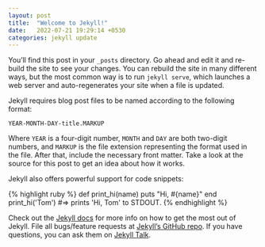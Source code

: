 ```yaml
---
layout: post
title:  "Welcome to Jekyll!"
date:   2022-07-21 19:29:14 +0530
categories: jekyll update
---
```


<head>
        <meta charset="UTF-8">
        <meta name="viewport" content="width=device-width, initial-scale=1.0">
        <meta name="theme-color" content="#009578">
        <title>PWA</title>
        <link rel="stylesheet" href="src/master.css">
        <link rel="manifest" href="manifest.json">
        <link rel="apple-touch-icon" href="images/180px.png">
</head>
    
You’ll find this post in your `_posts` directory. Go ahead and edit it and re-build the site to see your changes. You can rebuild the site in many different ways, but the most common way is to run `jekyll serve`, which launches a web server and auto-regenerates your site when a file is updated.

Jekyll requires blog post files to be named according to the following format:

`YEAR-MONTH-DAY-title.MARKUP`

Where `YEAR` is a four-digit number, `MONTH` and `DAY` are both two-digit numbers, and `MARKUP` is the file extension representing the format used in the file. After that, include the necessary front matter. Take a look at the source for this post to get an idea about how it works.

Jekyll also offers powerful support for code snippets:

{% highlight ruby %}
def print_hi(name)
  puts "Hi, #{name}"
end
print_hi('Tom')
#=> prints 'Hi, Tom' to STDOUT.
{% endhighlight %}

Check out the [Jekyll docs][jekyll-docs] for more info on how to get the most out of Jekyll. File all bugs/feature requests at [Jekyll’s GitHub repo][jekyll-gh]. If you have questions, you can ask them on [Jekyll Talk][jekyll-talk].

[jekyll-docs]: https://jekyllrb.com/docs/home
[jekyll-gh]:   https://github.com/jekyll/jekyll
[jekyll-talk]: https://talk.jekyllrb.com/

